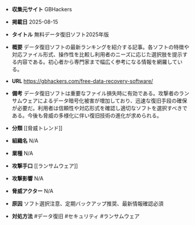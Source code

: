 - **収集元サイト**
GBHackers

- **掲載日**
2025-08-15

- **タイトル**
無料データ復旧ソフト2025年版

- **概要**
データ復旧ソフトの最新ランキングを紹介する記事。各ソフトの特徴や対応ファイル形式、操作性を比較し利用者のニーズに応じた選択肢を提示する内容である。初心者から専門家まで幅広く参考になる情報を網羅している。

- **URL**
https://gbhackers.com/free-data-recovery-software/

- **備考**
データ復旧ソフトは重要なファイル損失時に有効である。攻撃者のランサムウェアによるデータ暗号化被害が増加しており、迅速な復旧手段の確保が必要だ。利用者は信頼性や対応形式を確認し適切なソフトを選択すべきである。今後も脅威の多様化に伴い復旧技術の進化が求められる。

- **分類**
[[脅威トレンド]]

- **組織名**
N/A

- **業種**
N/A

- **攻撃手口**
[[ランサムウェア]]

- **攻撃影響**
N/A

- **脅威アクター**
N/A

- **原因**
ソフト選択注意、定期バックアップ推奨、最新情報確認必須

- **対処方法**
#データ復旧 #セキュリティ #ランサムウェア
